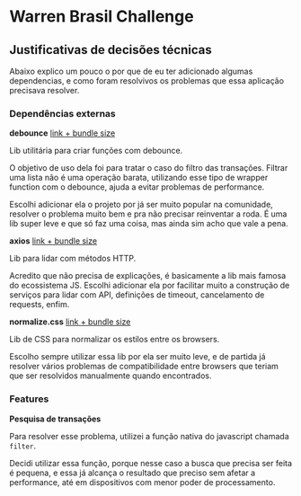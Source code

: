 # Warren Brasil Challenge


## Justificativas de decisões técnicas
Abaixo explico um pouco o por que de eu ter adicionado algumas dependencias, e como foram resolvivos os problemas que essa aplicação precisava resolver.


### Dependências externas

**debounce** [link + bundle size](https://bundlephobia.com/result?p=debounce@1.2.0)

Lib utilitária para criar funções com debounce.

O objetivo de uso dela foi para tratar o caso do filtro das transações. Filtrar uma lista não é uma operação barata, utilizando esse tipo de wrapper function com o debounce, ajuda a evitar problemas de performance.

Escolhi adicionar ela o projeto por já ser muito popular na comunidade, resolver o problema muito bem e pra não precisar reinventar a roda. É uma lib super leve e que só faz uma coisa, mas ainda sim acho que vale a pena.

**axios** [link + bundle size](https://bundlephobia.com/result?p=axios@0.21.0)

Lib para lidar com métodos HTTP.

Acredito que não precisa de explicações, é basicamente a lib mais famosa do ecossistema JS.
Escolhi adicionar ela por facilitar muito a construção de serviços para lidar com API, definições de timeout, cancelamento de requests, enfim.

**normalize.css** [link + bundle size](https://bundlephobia.com/result?p=normalize.css@8.0.1)

Lib de CSS para normalizar os estilos entre os browsers.

Escolho sempre utilizar essa lib por ela ser muito leve, e de partida já resolver vários problemas de compatibilidade entre browsers que teriam que ser resolvidos manualmente quando encontrados.


### Features

**Pesquisa de transações**

Para resolver esse problema, utilizei a função nativa do javascript chamada `filter`.

Decidi utilizar essa função, porque nesse caso a busca que precisa ser feita é pequena, e essa já alcança o resultado que preciso sem afetar a performance, até em dispositivos com menor poder de processamento.
